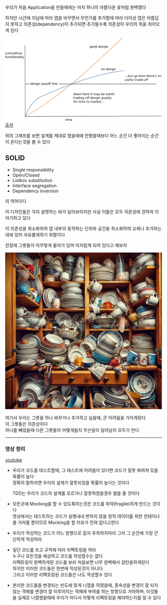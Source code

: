 우리가 처음 Application을 만들때에는 마치 하나의 아름다운 꽃처럼 완벽했다   

하지만 시간에 지남에 따라 앱을 바꾸면서 무언가를 추가함에 따라 더이상 앱은 아름답지 못하고 의존성(dependency)이 추가되면 추가될수록 의존성이 우리의 목을 죄어오게 된다   

![designStaminaGraph](../images/designStaminaGraph.png)   
[출처](https://www.sandordargo.com/blog/2018/03/06/design-stamina-hipothesis)   

위의 그래프를 보면 설계를 제대로 했을때에 안했을때보다 어느 순간 더 좋아지는 순간이 온다는것을 볼 수 있다   


## SOLID

- Single responsibility
- Open/Closed
- Listkov substitution
- Interface segregation
- Dependency inversion

의 약어이다     

이 디자인들은 각자 설명하는 바가 달라보이지만 사실 이들은 모두 의존성에 관하여 이야기하고 있다   

이 의존성을 최소화하여 앱 내부의 동작하는 단위와 공간을 최소화하여 교체나 추가하는데에 있어 자유롭게하기 위함이다   

찬장에 그릇들이 아무렇게 들어가 있어 어지럽게 되어 있다고 해보자    

![dependency_damn](../images/dependency_damn.png)   

여기서 우리는 그릇을 하나 바꾸거나 추가하고 싶을때, 큰 어려움을 가지게된다    
이 그릇들은 의존성이다   
하나를 빼었을때 다른 그릇들이 어떻게될지 무슨일이 일어날지 모두가 안다    

---

### 영상 정리

[youtube](https://www.youtube.com/watch?v=v-2yFMzxqwU)   

- 우리가 코드를 테스트할때, 그 테스트에 어려움이 있다면 코드가 잘못 짜여져 있을 확률이 높다   
	정확히 말하자면 우리의 설계가 잘못되었을 확률이 높다는 것이다   

	TDD는 우리가 코드의 설계를 모르거나 잘못하였을경우 벌을 줄 것이다   

- 모든곳에 Mocking을 할 수 있도록하는것은 코드를 취약(fragile)하게 만드는 것이다    
	영상에서는 테스트하는 코드가 실행내내 변하지 않을 정적 데이터를 위한 컨테이너를 가져올 뿐이므로 Mocking을 할 이유가 전혀 없다고한다   

- 우리가 작성하는 코드가 어느 방향으로 갈지 추측하지마라 그저 그 순간에 가장 간단하게 작성하라   

- 일단 코드를 쓰고 규칙에 따라 리팩토링을 하라   
	누구나 모든것을 예상하고 코드를 작성할수는 없다   
	리팩토링이 완벽하게된 코드를 보라 처음보면 너무 완벽해서 감탄을하게된다   
	하지만 이러한 코드들은 한번에 작성된것이 아니다   
	그리고 이러한 리팩토링된 코드들은 너도 작성할수 있다   

- 분리한 코드들을 변경되는 빈도에 맞게 나열을 하였을때, 종속성을 변경이 잘 되지 않는 객체를 변경이 잘 이루어지는 객체에 부여를 하는 방향으로 가야하며, 이것들을 실제로 나열했을때에 우리가 어디서 어떻게 리팩토링을 해야하는지를 알 수 있다   





